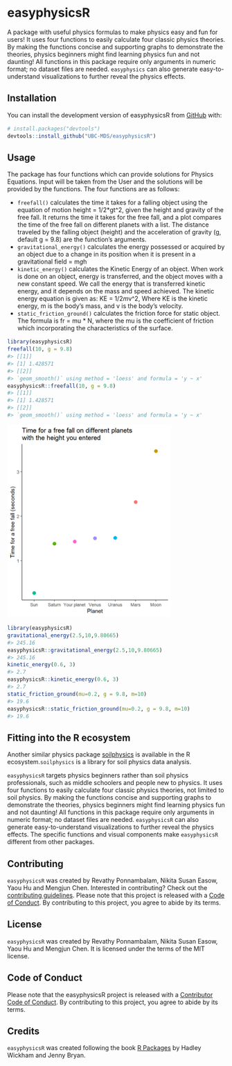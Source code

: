 
<!-- README.md is generated from README.Rmd. Please edit that file -->

# easyphysicsR

<!-- badges: start -->
<!-- badges: end -->

A package with useful physics formulas to make physics easy and fun for
users! It uses four functions to easily calculate four classic physics
theories. By making the functions concise and supporting graphs to
demonstrate the theories, physics beginners might find learning physics
fun and not daunting! All functions in this package require only
arguments in numeric format; no dataset files are needed. `easyphysics`
can also generate easy-to-understand visualizations to further reveal
the physics effects.

## Installation

You can install the development version of easyphysicsR from
[GitHub](https://github.com/UBC-MDS/easyphysicsR) with:

``` r
# install.packages("devtools")
devtools::install_github("UBC-MDS/easyphysicsR")
```

## Usage

The package has four functions which can provide solutions for Physics
Equations. Input will be taken from the User and the solutions will be
provided by the functions. The four functions are as follows:

- `freefall()` calculates the time it takes for a falling object using
  the equation of motion height = 1/2\*gt^2, given the height and
  gravity of the free fall. It returns the time it takes for the free
  fall, and a plot compares the time of the free fall on different
  planets with a list. The distance traveled by the falling object
  (height) and the acceleration of gravity (g, default g = 9.8) are the
  function’s arguments.
- `gravitational_energy()` calculates the energy possessed or acquired
  by an object due to a change in its position when it is present in a
  gravitational field = m*g*h
- `kinetic_energy()` calculates the Kinetic Energy of an object. When
  work is done on an object, energy is transferred, and the object moves
  with a new constant speed. We call the energy that is transferred
  kinetic energy, and it depends on the mass and speed achieved. The
  kinetic energy equation is given as: KE = 1/2*m*v^2, Where KE is the
  kinetic energy, m is the body’s mass, and v is the body’s velocity.
- `static_friction_ground()` calculates the friction force for static
  object. The formula is fr = mu \* N, where the mu is the coefficient
  of friction which incorporating the characteristics of the surface.

``` r
library(easyphysicsR)
freefall(10, g = 9.8)
#> [[1]]
#> [1] 1.428571
#> [[2]]
#> `geom_smooth()` using method = 'loess' and formula = 'y ~ x'
easyphysicsR::freefall(10, g = 9.8)
#> [[1]]
#> [1] 1.428571
#> [[2]]
#> `geom_smooth()` using method = 'loess' and formula = 'y ~ x'
```

<img src=".github/freefallplot.png" style="width:10cm" />

``` r
library(easyphysicsR)
gravitational_energy(2.5,10,9.80665)
#> 245.16
easyphysicsR::gravitational_energy(2.5,10,9.80665)
#> 245.16
kinetic_energy(0.6, 3)
#> 2.7
easyphysicsR::kinetic_energy(0.6, 3)
#> 2.7
static_friction_ground(mu=0.2, g = 9.8, m=10)
#> 19.6
easyphysicsR::static_friction_ground(mu=0.2, g = 9.8, m=10)
#> 19.6
```

## Fitting into the R ecosystem

Another similar physics package
[soilphysics](https://arsilva87.github.io/soilphysics/) is available in
the R ecosystem.`soilphysics` is a library for soil physics data
analysis.

`easyphysicsR` targets physics beginners rather than soil physics
professionals, such as middle schoolers and people new to physics. It
uses four functions to easily calculate four classic physics theories,
not limited to soil physics. By making the functions concise and
supporting graphs to demonstrate the theories, physics beginners might
find learning physics fun and not daunting! All functions in this
package require only arguments in numeric format; no dataset files are
needed. `easyphysicsR` can also generate easy-to-understand
visualizations to further reveal the physics effects. The specific
functions and visual components make `easyphysicsR` different from other
packages.

## Contributing

`easyphysicsR` was created by Revathy Ponnambalam, Nikita Susan Easow,
Yaou Hu and Mengjun Chen. Interested in contributing? Check out the
[contributing guidelines](.github/CONTRIBUTING.md). Please note that
this project is released with a [Code of Conduct](CODE_OF_CONDUCT.md).
By contributing to this project, you agree to abide by its terms.

## License

`easyphysicsR` was created by Revathy Ponnambalam, Nikita Susan Easow,
Yaou Hu and Mengjun Chen. It is licensed under the terms of the MIT
license.

## Code of Conduct

Please note that the easyphysicsR project is released with a
[Contributor Code of
Conduct](https://contributor-covenant.org/version/2/1/CODE_OF_CONDUCT.html).
By contributing to this project, you agree to abide by its terms.

## Credits

`easyphysicsR` was created following the book [R
Packages](https://r-pkgs.org/) by Hadley Wickham and Jenny Bryan.
